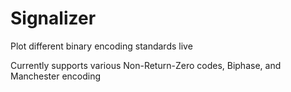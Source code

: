 # Signalizer
Plot different binary encoding standards live

Currently supports various Non-Return-Zero codes, Biphase, and Manchester encoding
